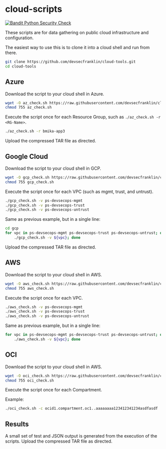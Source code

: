 # cloud-scripts

[![Bandit Python Security Check](https://github.com/devsecfranklin/cloud-tools/actions/workflows/bandit.yml/badge.svg)](https://github.com/devsecfranklin/cloud-tools/actions/workflows/bandit.yml)

These scripts are for data gathering on public cloud infrastructure and configuration.

The easiest way to use this is to clone it into a cloud shell and run from there.

```sh
git clone https://github.com/devsecfranklin/cloud-tools.git
cd cloud-tools
```

## Azure

Download the script to your cloud shell in Azure.

```sh
wget -O az_check.sh https://raw.githubusercontent.com/devsecfranklin/cloud-scripts/main/az/az_check.sh
chmod 755 az_check.sh
```

Execute the script once for each Resource Group, such as `./az_check.sh -r <RG-Name>`.

```sh
./az_check.sh -r bmika-app3
```

Upload the compressed TAR file as directed.

## Google Cloud

Download the script to your cloud shell in GCP.

```sh
wget -O gcp_check.sh https://raw.githubusercontent.com/devsecfranklin/cloud-scripts/main/gcp/gcp_check.sh
chmod 755 gcp_check.sh
```

Execute the script once for each VPC (such as mgmt, trust, and untrust).

```sh
./gcp_check.sh -v ps-devsecops-mgmt
./gcp_check.sh -v ps-devsecops-trust
./gcp_check.sh -v ps-devsecops-untrust
```

Same as previous example, but in a single line:

```sh
cd gcp
for vpc in ps-devsecops-mgmt ps-devsecops-trust ps-devsecops-untrust; do \
    ./gcp_check.sh -v ${vpc}; done
```

Upload the compressed TAR file as directed.

## AWS

Download the script to your cloud shell in AWS.

```sh
wget -O aws_check.sh https://raw.githubusercontent.com/devsecfranklin/cloud-scripts/main/aws/aws_check.sh
chmod 755 aws_check.sh
```

Execute the script once for each VPC.

```sh
./aws_check.sh -v ps-devsecops-mgmt
./aws_check.sh -v ps-devsecops-trust
./aws_check.sh -v ps-devsecops-untrust
```

Same as previous example, but in a single line:

```sh
for vpc in ps-devsecops-mgmt ps-devsecops-trust ps-devsecops-untrust; do \
    ./aws_check.sh -v ${vpc}; done
```

## OCI

Download the script to your cloud shell in AWS.

```sh
wget -O oci_check.sh https://raw.githubusercontent.com/devsecfranklin/cloud-scripts/main/oci/oci_check.sh
chmod 755 oci_check.sh
```

Execute the script once for each Compartment.

Example:

```sh
./oci_check.sh -c ocid1.compartment.oc1..aaaaaaaa123412341234asdfasdf
```

## Results

A small set of test and JSON output is generated from the execution of the
scripts. Upload the compressed TAR file as directed.
